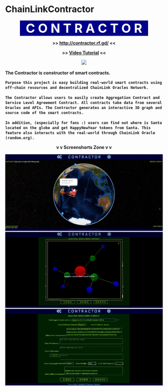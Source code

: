 # ChainLinkContractor

<p align="center"><a target='_blank' href = "http://contractor.rf.gd/"><b style = "background</a></p><p align="center"><a target='_blank' href = "http://contractor.rf.gd/"><b style = "background-color:darkblue; color:#fff; font-size:40px">&nbsp C O N T R A C T O R &nbsp </b></a></p>
 <p align="center">>> <a href = "http://contractor.rf.gd/"><b>http://contractor.rf.gd/</b></a> <<</p>
 <p align="center">>> <a href = #">Video Tutorial</a> <<</p>
<!-- <p align="center"><img src="https://img.shields.io/badge/STATUS-ONLINE-gsuccess"/></p>-->
<p align="center"><img src="https://img.shields.io/badge/STATUS-DEVELOPMENT-green"/></p>

The Contractor is constructor of smart contracts.

    Purpose this project is easy building real-world smart contracts using off-chain resources and decentralized ChainLink Oracles Network.

    The Contractor allows users to easily create Aggregation Contract and Service Level Agreement Contract. All contracts take data from several Oracles and APIs. The Contractor generates an interactive 3D graph and source code of the smart contracts.

    In addition, (especially for fans :) users can find out where is Santa located on the globe and get HappyNewYear tokens from Santa. This feature also interacts with the real-world through ChainLink Oracle (random.org).


<p align="center">v v  Screenshorts Zone  v v</p>

![ScreenShort](https://raw.githubusercontent.com/alekcangp/ChainLinkContractor/master/img/1.jpg)
![ScreenShort](https://raw.githubusercontent.com/alekcangp/ChainLinkContractor/master/img/2.jpg)
![ScreenShort](https://raw.githubusercontent.com/alekcangp/ChainLinkContractor/master/img/3.jpg)



